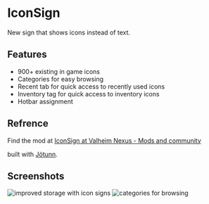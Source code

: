 # IconSign

New sign that shows icons instead of text.

## Features

- 900+ existing in game icons
- Categories for easy browsing
- Recent tab for quick access to recently used icons
- Inventory tag for quick access to inventory icons
- Hotbar assignment

## Refrence

Find the mod at [IconSign at Valheim Nexus - Mods and community](https://www.nexusmods.com/valheim/mods/2891)

built with [Jötunn](https://github.com/Valheim-Modding/Jotunn).  

## Screenshots

![improved storage with icon signs](./Docs/IconSign-used-to-visually-improve-storage.jpg)
![categories for browsing](./Docs/IconSign-categories-for-browsing.jpg)




